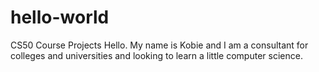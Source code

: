 # hello-world
CS50 Course Projects
Hello.  My name is Kobie and I am a consultant for colleges and universities and looking to learn a little computer science.

